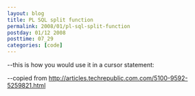 ```yaml
---
layout: blog
title: PL SQL split function
permalink: 2008/01/pl-sql-split-function
postday: 01/12 2008
posttime: 07_29
categories: [code]
---
```


<script src="https://gist.github.com/860981.js?file=pl_sql_split.sql"></script>

<p>--this is how you would use it in a cursor statement:</p>

<script src="https://gist.github.com/860989.js?file=cursor_pl_sql_split_sample.sql"></script>

<p>--copied from <a href="http://articles.techrepublic.com.com/5100-9592-5259821.html">http://articles.techrepublic.com.com/5100-9592-5259821.html</a></p>
